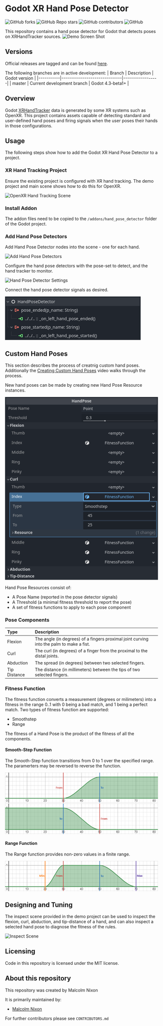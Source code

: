 # Godot XR Hand Pose Detector

![GitHub forks](https://img.shields.io/github/forks/Malcolmnixon/GodotXRHandPoseDetector?style=plastic)
![GitHub Repo stars](https://img.shields.io/github/stars/Malcolmnixon/GodotXRHandPoseDetector?style=plastic)
![GitHub contributors](https://img.shields.io/github/contributors/Malcolmnixon/GodotXRHandPoseDetector?style=plastic)
![GitHub](https://img.shields.io/github/license/Malcolmnixon/GodotXRHandPoseDetector?style=plastic)

This repository contains a hand pose detector for Godot that detects poses on XRHandTracker sources.
![Demo Screen Shot](/docs/demo_screen_shot.png)

## Versions

Official releases are tagged and can be found [here](https://github.com/Malcolmnixon/GodotXRAxisStudioTracker/releases).

The following branches are in active development:
|  Branch   |  Description                  |  Godot version   |
|-----------|-------------------------------|------------------|
|  master   | Current development branch    |  Godot 4.3-beta1+ |

## Overview

Godot [XRHandTracker](https://docs.godotengine.org/en/latest/classes/class_xrhandtracker.html) data is generated by some XR systems such as OpenXR. This project contains assets capable of detecting standard and user-defined hand poses and firing signals when the user poses their hands in those configurations.

## Usage

The following steps show how to add the Godot XR Hand Pose Detector to a project.

### XR Hand Tracking Project

Ensure the existing project is configured with XR hand tracking. The demo project and main scene shows how to do this for OpenXR.

![OpenXR Hand Tracking Scene](/docs/basic_hand_tracking_scene.png)

### Install Addon

The addon files need to be copied to the `/addons/hand_pose_detector` folder of the Godot project.

### Add Hand Pose Detectors

Add Hand Pose Detector nodes into the scene - one for each hand.

![Add Hand Pose Detectors](/docs/add_hand_pose_detectors.png)

Configure the hand pose detectors with the pose-set to detect, and the hand tracker to monitor.

![Hand Pose Detector Settings](/docs/hand_pose_detector_settings.png)

Connect the hand pose detector signals as desired.

![Hand Pose Detector Signals](/docs/hand_pose_detector_signals.png)

## Custom Hand Poses

This section describes the process of creatnig custom hand poses. Additionally the [Creating Custom Hand Poses](https://youtu.be/xB1TJXy77fI) video walks through the process.

New hand poses can be made by creating new Hand Pose Resource instances.

![Hand Pose Resource](/docs/hand_pose_resource.png)

Hand Pose Resources consist of:
* A Pose Name (reported in the pose detector signals)
* A Threshold (a minimal fitness threshold to report the pose)
* A set of fitness functions to apply to each pose component

### Pose Components

| Type | Description |
| :--- | :---------- |
| Flexion | The angle (in degrees) of a fingers proximal joint curving into the palm to make a fist. |
| Curl | The curl (in degrees) of a finger from the proximal to the distal joints. |
| Abduction | The spread (in degrees) between two selected fingers. |
| Tip Distance | The distance (in millimeters) between the tips of two selected fingers. |

### Fitness Function

The fitness function converts a measurement (degrees or milimeters) into a fitness in the range 0..1 with 0 being a bad match, and 1 being a perfect match. Two types of fitness function are supported:
* Smoothstep
* Range

The fitness of a Hand Pose is the product of the fitness of all the components.

#### Smooth-Step Function

The Smooth-Step function transitions from 0 to 1 over the specified range. The paramerters may be reversed to reverse the function.

![SmoothStep Positive](/docs/smootstep_positive.png)
![SmoothStep Negative](/docs/smootstep_negative.png)

#### Range Function

The Range function provides non-zero values in a finite range.

![Fitness Transform](/docs/range_function.png)


## Designing and Tuning

The inspect scene provided in the demo project can be used to inspect the flexion, curl, abduction, and tip-distance of a hand, and can also inspect a selected hand pose to diagnose the fitness of the rules.

![Inspect Scene](/docs/inspect_scene.png)

## Licensing

Code in this repository is licensed under the MIT license.

## About this repository

This repository was created by Malcolm Nixon

It is primarily maintained by:
- [Malcolm Nixon](https://github.com/Malcolmnixon/)

For further contributors please see `CONTRIBUTORS.md`

